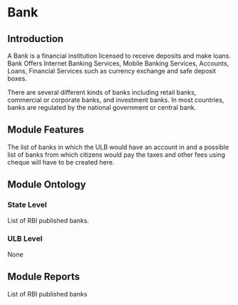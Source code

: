 # Bank

## Introduction

A Bank is a financial institution licensed to receive deposits and make loans. Bank Offers Internet Banking Services, Mobile Banking Services, Accounts, Loans, Financial Services such as currency exchange and safe deposit boxes.

There are several different kinds of banks including retail banks, commercial or corporate banks, and investment banks. In most countries, banks are regulated by the national government or central bank.

## Module Features

The list of banks in which the ULB would have an account in and a possible list of banks from which citizens would pay the taxes and other fees using cheque will have to be created here.

## Module Ontology

### State Level

List of RBI published banks.

### ULB Level

None

## Module Reports

List of RBI published banks


